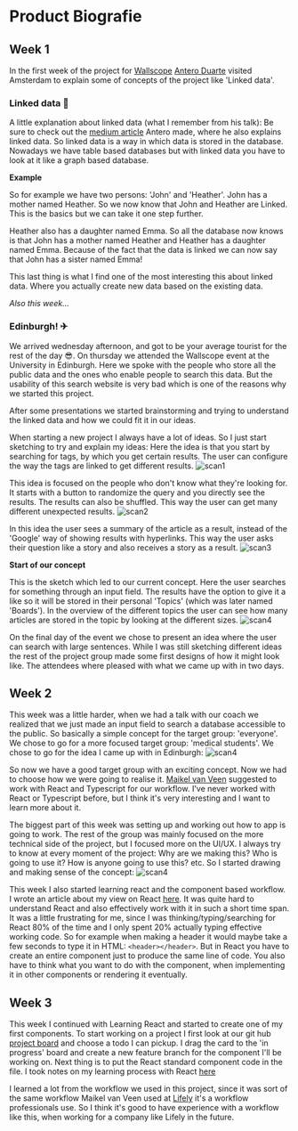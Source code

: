 # Product Biografie

## Week 1
In the first week of the project for [Wallscope](https://wallscope.co.uk/) [Antero Duarte](https://www.linkedin.com/in/anterod/) visited Amsterdam to explain some of concepts of the project like 'Linked data'. 

### Linked data  ⃡
A little explanation about linked data (what I remember from his talk): Be sure to check out the [medium article](https://medium.com/wallscope/linked-data-a-conceptual-exploration-9860a1f44d68) Antero made, where he also explains linked data.
So linked data is a way in which data is stored in the database. Nowadays we have table based databases but with linked data you have to look at it like a graph based database. 

**Example**

So for example we have two persons: 'John' and 'Heather'. John has a mother named Heather. So we now know that John and Heather are Linked. This is the basics but we can take it one step further.

Heather also has a daughter named Emma. So all the database now knows is that John has a mother named Heather and Heather has a daughter named Emma. Because of the fact that the data is linked we can now say that John has a sister named Emma! 

This last thing is what I find one of the most interesting this about linked data. Where you actually create new data based on the existing data. 

*Also this week...*

### Edinburgh! ✈
We arrived wednesday afternoon, and got to be your average tourist for the rest of the day 😎. On thursday we attended the Wallscope event at the University in Edinburgh. Here we spoke with the people who store all the public data and the ones who enable people to search this data. But the usability of this search website is very bad which is one of the reasons why we started this project. 

After some presentations we started brainstorming and trying to understand the linked data and how we could fit it in our ideas. 

When starting a new project I always have a lot of ideas. So I just start sketching to try and explain my ideas:
Here the idea is that you start by searching for tags, by which you get certain results. The user can configure the way the tags are linked to get different results. 
![scan1](./img/scan1.jpg)

This idea is focused on the people who don't know what they're looking for. It starts with a button to randomize the query and you directly see the results. The results can also be shuffled.
This way the user can get many different unexpected results. 
![scan2](./img/scan2.jpg)

In this idea the user sees a summary of the article as a result, instead of the 'Google' way of showing results with hyperlinks. This way the user asks their question like a story and also receives a story as a result. 
![scan3](./img/scan3.jpg)

**Start of our concept**

This is the sketch which led to our current concept.
Here the user searches for something through an input field. The results have the option to give it a like so it will be stored in their personal 'Topics' (which was later named 'Boards'). In the overview of the different topics the user can see how many articles are stored in the topic by looking at the different sizes. 
![scan4](./img/scan4.jpg)

On the final day of the event we chose to present an idea where the user can search with large sentences. While I was still sketching different ideas the rest of the project group made some first designs of how it might look like. The attendees where pleased with what we came up with in two days. 

## Week 2
This week was a little harder, when we had a talk with our coach we realized that we just made an input field to search a database accessible to the public. So basically a simple concept for the target group: 'everyone'. We chose to go for a more focused target group: 'medical students'. We chose to go for the idea I came up with in Edinburgh: ![scan4](./img/scan4.jpg) 

So now we have a good target group with an exciting concept. Now we had to choose how we were going to realise it. [Maikel van Veen](https://github.com/Maikxx) suggested to work with React and Typescript for our workflow. I've never worked with React or Typescript before, but I think it's very interesting and I want to learn more about it. 

The biggest part of this week was setting up and working out how to app is going to work. The rest of the group was mainly focused on the more technical side of the project, but I focused more on the UI/UX. I always try to know at every moment of the project: Why are we making this? Who is going to use it? How is anyone going to use this? etc. So I started drawing and making sense of the concept: 
![scan4](./img/scan6.jpg) 

This week I also started learning react and the component based workflow. I wrote an article about my view on React [here](https://github.com/jesperingels/weekly-nerd-1819/blob/master/articles/react/README.md). It was quite hard to understand React and also effectively work with it in such a short time span. It was a little frustrating for me, since I was thinking/typing/searching for React 80% of the time and I only spent 20% actually typing effective working code. So for example when making a header it would maybe take a few seconds to type it in HTML: `<header></header>`. But in React you have to create an entire component just to produce the same line of code. You also have to think what you want to do with the component, when implementing it in other components or rendering it eventually. 

## Week 3
This week I continued with Learning React and started to create one of my first components. To start working on a project I first look at our git hub [project board](https://github.com/Maikxx/360-wallscope/projects/1) and choose a todo I can pickup. I drag the card to the 'in progress' board and create a new feature branch for the component I'll be working on. 
Next thing is to put the React standard component code in the file. I took notes on my learning process with React [here](https://github.com/jesperingels/meesterproef-1819/tree/master/360-wallscope) 

I learned a lot from the workflow we used in this project, since it was sort of the same workflow Maikel van Veen used at [Lifely](https://lifely.nl/) it's a workflow professionals use. So I think it's good to have experience with a workflow like this, when working for a company like Lifely in the future. 



